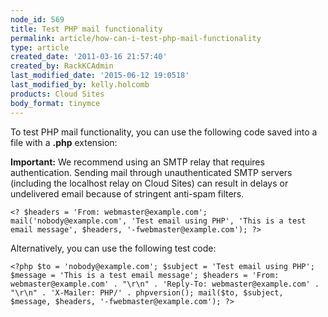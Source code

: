 ```yaml
---
node_id: 569
title: Test PHP mail functionality
permalink: article/how-can-i-test-php-mail-functionality
type: article
created_date: '2011-03-16 21:57:40'
created_by: RackKCAdmin
last_modified_date: '2015-06-12 19:0518'
last_modified_by: kelly.holcomb
products: Cloud Sites
body_format: tinymce
---
```


To test PHP mail functionality, you can use the following code saved
into a file with a **.php** extension:

**Important:** We recommend using an SMTP relay that requires
authentication. Sending mail through unauthenticated SMTP servers
(including the localhost relay on Cloud Sites) can result in delays or
undelivered email because of stringent anti-spam filters.

    <? $headers = 'From: webmaster@example.com'; mail('nobody@example.com', 'Test email using PHP', 'This is a test email message', $headers, '-fwebmaster@example.com'); ?>

Alternatively, you can use the following test code:

    <?php $to = 'nobody@example.com'; $subject = 'Test email using PHP'; $message = 'This is a test email message'; $headers = 'From: webmaster@example.com' . "\r\n" . 'Reply-To: webmaster@example.com' . "\r\n" . 'X-Mailer: PHP/' . phpversion(); mail($to, $subject, $message, $headers, '-fwebmaster@example.com'); ?>

